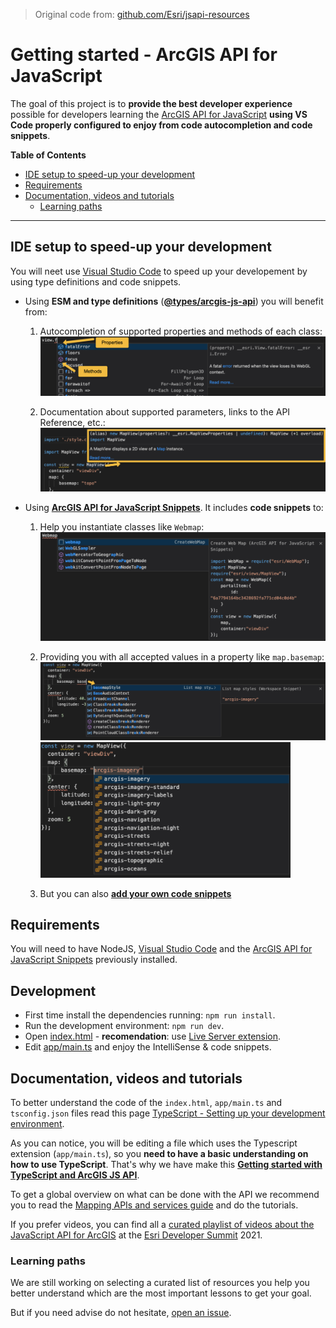 > Original code from: [github.com/Esri/jsapi-resources](https://github.com/Esri/jsapi-resources/tree/master/4.x/typescript/demo)

# Getting started - ArcGIS API for JavaScript

The goal of this project is to **provide the best developer experience** possible for developers learning the [ArcGIS API for JavaScript](http://js.arcgis.com/) **using VS Code properly configured to enjoy from code autocompletion and code snippets**.

<!-- START doctoc generated TOC please keep comment here to allow auto update -->
<!-- DON'T EDIT THIS SECTION, INSTEAD RE-RUN doctoc TO UPDATE -->
**Table of Contents**  

- [IDE setup to speed-up your development](#ide-setup-to-speed-up-your-development)
- [Requirements](#requirements)
- [Documentation, videos and tutorials](#documentation-videos-and-tutorials)
  - [Learning paths](#learning-paths)

<!-- END doctoc generated TOC please keep comment here to allow auto update -->

---

## IDE setup to speed-up your development

You will neet use [Visual Studio Code](https://code.visualstudio.com/download) to speed up your developement by using type definitions and code snippets. 

* Using **ESM and type definitions** (**[@types/arcgis-js-api](https://www.npmjs.com/package/@types/arcgis-js-api)**) you will benefit from:
    1) Autocompletion of supported properties and methods of each class:<br>
    ![Autocomplete properties example](assets/autocomplete-properties-2.png)
    
    2) Documentation about supported parameters, links to the API Reference, etc.:<br>
    ![ArcGIS type definitons example](assets/arcgis-typings.png)
* Using **[ArcGIS API for JavaScript Snippets](https://marketplace.visualstudio.com/items?itemName=Esri.arcgis-jsapi-snippets)**. It includes **code snippets** to:
    1) Help you instantiate classes like `Webmap`:<br>
    ![Code snippets](assets/webmap-code-snippet.png)

    2) Providing you with all accepted values in a property like `map.basemap`:<br>
    ![basemap-style-autocomplete-1](assets/basemap-style-autocomplete-1.png)<br><img alt="basemap-style-autocomplete-2" src="assets/basemap-style-autocomplete-2.png" width="400">

    3) But you can also **[add your own code snippets](https://github.com/Esri/arcgis-js-vscode-snippets/blob/master/contributing.md#contributing-guidelines)**

## Requirements

You will need to have NodeJS, [Visual Studio Code](https://code.visualstudio.com/download) and the [ArcGIS API for JavaScript Snippets](https://marketplace.visualstudio.com/items?itemName=Esri.arcgis-jsapi-snippets) previously installed.

## Development

* First time install the dependencies running: `npm run install`.
* Run the development environment: `npm run dev`.
* Open [index.html](index.html) - **recomendation**: use [Live Server extension](https://marketplace.visualstudio.com/items?itemName=ritwickdey.LiveServer).
* Edit [app/main.ts](app/main.ts) and enjoy the IntelliSense & code snippets.

## Documentation, videos and tutorials

To better understand the code of the `index.html`, `app/main.ts` and `tsconfig.json` files read this page [TypeScript - Setting up your development environment](https://developers.arcgis.com/javascript/latest/typescript-setup/).

As you can notice, you will be editing a file which uses the Typescript extension (`app/main.ts`), so you **need to have a basic understanding on how to use TypeScript**. That's why we have make this **[Getting started with TypeScript and ArcGIS JS API](../../docs/README.md)**.

To get a global overview on what can be done with the API we recommend you to read the [Mapping APIs and services guide](https://developers.arcgis.com/documentation/mapping-apis-and-services/maps/) and do the tutorials.

If you prefer videos, you can find all a [curated playlist of videos about the JavaScript API for ArcGIS](https://gist.github.com/hhkaos/0990fe034fc37c800206964f23e6f9e4#file-readme-md) at the [Esri Developer Summit](https://www.esri.com/en-us/about/events/devsummit/save-date) 2021.

### Learning paths

We are still working on selecting a curated list of resources you help you better understand which are the most important lessons to get your goal.

But if you need advise do not hesitate, [open an issue](https://github.com/hhkaos/arcgis-jsapi-getting-started/issues).